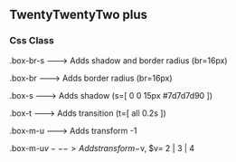 ## TwentyTwentyTwo plus

### Css Class
.box-br-s   --->   Adds shadow and border radius (br=16px)

.box-br     --->   Adds border radius (br=16px)

.box-s      --->   Adds shadow (s=[ 0 0 15px #7d7d7d90 ])

.box-t      --->   Adds transition (t=[ all 0.2s ])

.box-m-u    --->   Adds transform -1

.box-m-u$v  --->   Adds transform -$v, $v= 2 | 3 | 4
